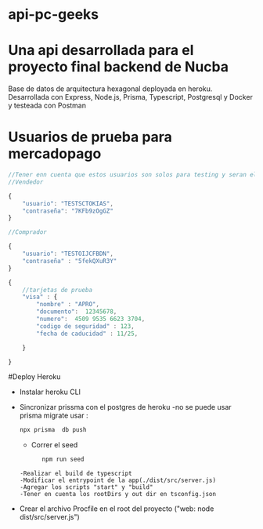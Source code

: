 # api-pc-geeks
# Una api desarrollada para el proyecto final backend de Nucba

Base de datos de arquitectura hexagonal deployada en heroku. Desarrollada con Express,  Node.js, Prisma,  Typescript, Postgresql y Docker y testeada con Postman

# Usuarios de prueba para mercadopago

```javascript
//Tener enn cuenta que estos usuarios son solos para testing y seran eliminados si quedan sin uso por 60 dias
//Vendedor

{
    "usuario": "TESTSCTOKIAS",
    "contraseña": "7KFb9zOgGZ"
}

//Comprador

{
    "usuario": "TESTOIJCFBDN",
    "contraseña" : "5fekQXuR3Y"
}

{
    //tarjetas de prueba
    "visa" : {
        "nombre" : "APRO",
        "documento":  12345678,
        "numero":  4509 9535 6623 3704,
        "codigo de seguridad" : 123,
        "fecha de caducidad" : 11/25,

    }

}
```

#Deploy Heroku

- Instalar heroku CLI
- Sincronizar prissma con el postgres de heroku
  -no se puede usar prisma migrate usar :

  ```javascript
  npx prisma  db push
  ```

  - Correr el seed

    ```javascript
       npm run seed
    ```

  ```
  -Realizar el build de typescript
  -Modificar el entrypoint de la app(./dist/src/server.js)
  -Agregar los scripts "start" y "build"
  -Tener en cuenta los rootDirs y out dir en tsconfig.json

  ```

- Crear el archivo Procfile en el root del proyecto ("web: node dist/src/server.js")
